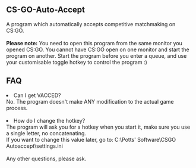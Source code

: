## CS-GO-Auto-Accept

A program which automatically accepts competitive matchmaking on CS:GO.
<br><br>
<b>Please note:</b> You need to open this program from the same monitor you opened CS:GO.
You cannot have CS:GO open on one monitor and start the program on another. Start the program
before you enter a queue, and use your customisable toggle hotkey to control the program :)
## FAQ
<li>Can I get VACCED?</li>
No. The program doesn't make ANY modification to the actual game process.
<br><br>
<li>How do I change the hotkey?</li>
The program will ask you for a hotkey when you start it, make sure you use a single letter, no concatenating.<br>
If you want to change this value later, go to: C:\Potts' Software\CSGO Autoaccept\settings.ini
<br><br>
Any other questions, please ask.